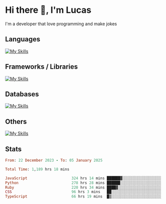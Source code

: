 # Hi there 👋, I'm Lucas

I'm a developer that love programming and make jokes

## Languages
[![My Skills](https://skillicons.dev/icons?i=py,ruby,js,ts,html,css)](https://skillicons.dev)

## Frameworks / Libraries
[![My Skills](https://skillicons.dev/icons?i=django,rails,react,nextjs,tailwind)](https://skillicons.dev)

## Databases
[![My Skills](https://skillicons.dev/icons?i=postgres,mysql)](https://skillicons.dev)

## Others
[![My Skills](https://skillicons.dev/icons?i=docker,git,postman)](https://skillicons.dev)

## Stats
<!--START_SECTION:waka-->

```ruby
From: 22 December 2023 - To: 05 January 2025

Total Time: 1,189 hrs 18 mins

JavaScript                    324 hrs 14 mins ██████▓░░░░░░░░░░░░░░░░░░   27.24 %
Python                        278 hrs 28 mins ██████░░░░░░░░░░░░░░░░░░░   23.40 %
Ruby                          220 hrs 34 mins ████▓░░░░░░░░░░░░░░░░░░░░   18.53 %
CSS                           96 hrs 3 mins   ██░░░░░░░░░░░░░░░░░░░░░░░   08.07 %
TypeScript                    66 hrs 19 mins  █▒░░░░░░░░░░░░░░░░░░░░░░░   05.57 %
```

<!--END_SECTION:waka-->